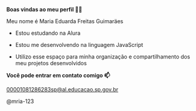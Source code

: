 **Boas vindas ao meu perfil 💙💙**

Meu nome é Maria Eduarda Freitas Guimaräes

- Estou estudando na Alura

- Estou me desenvolvendo na linguagem JavaScript

- Utilizo esse espaço para minha organização e compartilhamento dos meu projetos desenvolvidos



**Você pode entrar em contato comigo 📫**

00001081286283sp@al.educacao.sp.gov.br

@mria-123
